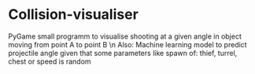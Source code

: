 # Collision-visualiser
PyGame small programm to visualise shooting at a given angle in object moving from point A to point B
\n Also: Machine learning model to predict projectile angle given that some parameters like spawn of: thief, turrel, chest or speed is random
